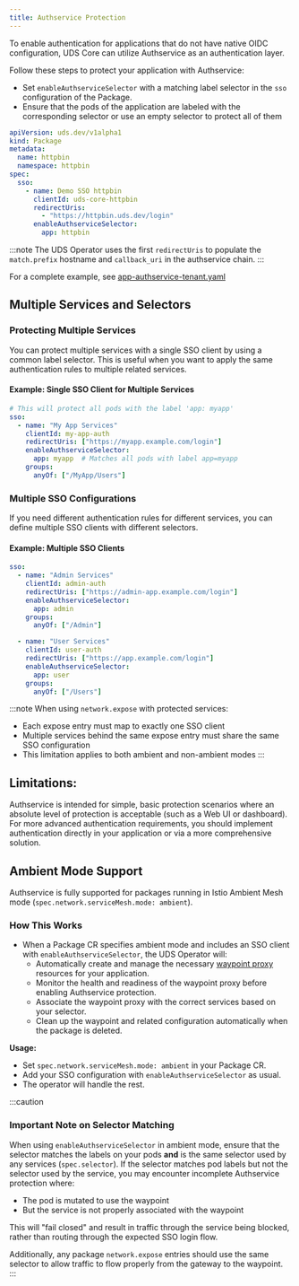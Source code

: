 ```yaml
---
title: Authservice Protection
---
```


To enable authentication for applications that do not have native OIDC configuration, UDS Core can utilize Authservice as an authentication layer.

Follow these steps to protect your application with Authservice:

* Set `enableAuthserviceSelector` with a matching label selector in the `sso` configuration of the Package.
* Ensure that the pods of the application are labeled with the corresponding selector or use an empty selector to protect all of them

```yaml
apiVersion: uds.dev/v1alpha1
kind: Package
metadata:
  name: httpbin
  namespace: httpbin
spec:
  sso:
    - name: Demo SSO httpbin
      clientId: uds-core-httpbin
      redirectUris:
        - "https://httpbin.uds.dev/login"
      enableAuthserviceSelector:
        app: httpbin
```

:::note
The UDS Operator uses the first `redirectUris` to populate the `match.prefix` hostname and `callback_uri` in the authservice chain.
:::

For a complete example, see [app-authservice-tenant.yaml](https://github.com/defenseunicorns/uds-core/blob/main/src/test/app-authservice-tenant.yaml)

## Multiple Services and Selectors

### Protecting Multiple Services

You can protect multiple services with a single SSO client by using a common label selector. This is useful when you want to apply the same authentication rules to multiple related services.

#### Example: Single SSO Client for Multiple Services

```yaml
# This will protect all pods with the label 'app: myapp'
sso:
  - name: "My App Services"
    clientId: my-app-auth
    redirectUris: ["https://myapp.example.com/login"]
    enableAuthserviceSelector:
      app: myapp  # Matches all pods with label app=myapp
    groups:
      anyOf: ["/MyApp/Users"]
```

### Multiple SSO Configurations

If you need different authentication rules for different services, you can define multiple SSO clients with different selectors.

#### Example: Multiple SSO Clients

```yaml
sso:
  - name: "Admin Services"
    clientId: admin-auth
    redirectUris: ["https://admin-app.example.com/login"]
    enableAuthserviceSelector:
      app: admin
    groups:
      anyOf: ["/Admin"]

  - name: "User Services"
    clientId: user-auth
    redirectUris: ["https://app.example.com/login"]
    enableAuthserviceSelector:
      app: user
    groups:
      anyOf: ["/Users"]
```

:::note
When using `network.expose` with protected services:
- Each expose entry must map to exactly one SSO client
- Multiple services behind the same expose entry must share the same SSO configuration
- This limitation applies to both ambient and non-ambient modes
:::

## Limitations:
Authservice is intended for simple, basic protection scenarios where an absolute level of protection is acceptable (such as a Web UI or dashboard). For more advanced authentication requirements, you should implement authentication directly in your application or via a more comprehensive solution.

## Ambient Mode Support

Authservice is fully supported for packages running in Istio Ambient Mesh mode (`spec.network.serviceMesh.mode: ambient`).

### How This Works
- When a Package CR specifies ambient mode and includes an SSO client with `enableAuthserviceSelector`, the UDS Operator will:
  - Automatically create and manage the necessary [waypoint proxy](https://istio.io/latest/docs/ambient/usage/waypoint/) resources for your application.
  - Monitor the health and readiness of the waypoint proxy before enabling Authservice protection.
  - Associate the waypoint proxy with the correct services based on your selector.
  - Clean up the waypoint and related configuration automatically when the package is deleted.

**Usage:**
- Set `spec.network.serviceMesh.mode: ambient` in your Package CR.
- Add your SSO configuration with `enableAuthserviceSelector` as usual.
- The operator will handle the rest.

:::caution
### Important Note on Selector Matching
When using `enableAuthserviceSelector` in ambient mode, ensure that the selector matches the labels on your pods **and** is the same selector used by any services (`spec.selector`). If the selector matches pod labels but not the selector used by the service, you may encounter incomplete Authservice protection where:
  - The pod is mutated to use the waypoint
  - But the service is not properly associated with the waypoint

This will "fail closed" and result in traffic through the service being blocked, rather than routing through the expected SSO login flow.

Additionally, any package `network.expose` entries should use the same selector to allow traffic to flow properly from the gateway to the waypoint.
:::
